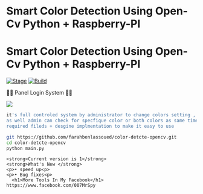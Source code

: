# Smart Color Detection Using Open-Cv Python + Raspberry-PI
<h1>Smart Color Detection Using Open-Cv Python + Raspberry-PI </h1>
<p><a href="https://github.com/farahbenlassoued/color-detcte-opencv//"></a>
<a href="https://github.com/farahbenlassoued/color-detcte-opencv//r"><img src="https://img.shields.io/badge/Release-Stable-orange.svg" alt="Stage" data-canonical-src="https://img.shields.io/badge/Release-Stable-orange.svg" style="max-width:100%;"></a>
<a href="https://github.com/farahbenlassoued/color-detcte-opencv//"><img src="https://img.shields.io/badge/Supported%20OS-Linux%2FWindows-brightgreengreen.svg" alt="Build" data-canonical-src="https://img.shields.io/badge/Supported%20OS-Linux%2FWindows-brightgreengreen.svg" style="max-width:100%;"></a></p>
<p> 🐱‍💻 Panel Login System 🐱‍💻  </p>

<img src="https://i.ibb.co/MNpGDx2/133652856-2822779044634152-214376483328803571-n.jpg" data-canonical-src="https://i.ibb.co/MNpGDx2/133652856-2822779044634152-214376483328803571-n.jpg" style="max-width:100%;">



```bash
it's full controled system by administrator to change colors setting , rgp colors
as well admin can check for specfique color or both colors as same time 
required fileds + desgine implmentation to make it easy to use
```

```bash
git https://github.com/farahbenlassoued/color-detcte-opencv.git
cd color-detcte-opencv
python main.py
```


```
<strong>Current version is 1</strong>
<strong>What's New </strong>
<p>• speed up<p>
<p>• Bug fixes<p>
  <h1>More Tools In My Facebook</h1>
https://www.facebook.com/007MrSpy

